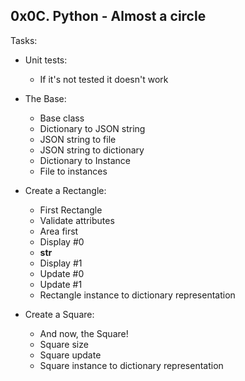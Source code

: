 ## 0x0C. Python - Almost a circle

Tasks:

- Unit tests:
    - If it's not tested it doesn't work

- The Base:
    - Base class
    - Dictionary to JSON string
    - JSON string to file
    - JSON string to dictionary
    - Dictionary to Instance
    - File to instances

- Create a Rectangle:
    - First Rectangle
    - Validate attributes
    - Area first
    - Display #0
    - __str__
    - Display #1
    - Update #0
    - Update #1
    - Rectangle instance to dictionary representation

- Create a Square:
    - And now, the Square!
    - Square size
    - Square update
    - Square instance to dictionary representation
